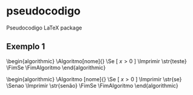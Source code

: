 # pseudocodigo
Pseudocodigo LaTeX package


## Exemplo 1

\begin{algorithmic}
\Algoritmo[nome]{}
\Se [ $x > 0$ ]
  \Imprimir \str{teste}
\FimSe
\FimAlgoritmo
\end{algorithmic}

\begin{algorithmic}
\Algoritmo [nome]{}
\Se [ $x > 0$ ]
  \Imprimir \str{se}
\Senao
  \Imprimir \str{senão}
\FimSe
\FimAlgoritmo
\end{algorithmic}

